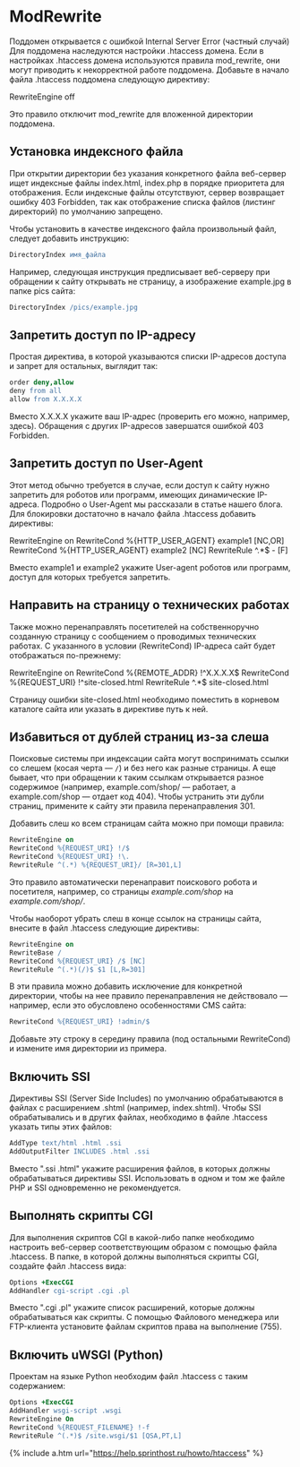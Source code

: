 # ModRewrite

Поддомен открывается с ошибкой Internal Server Error (частный случай)
Для поддомена наследуются настройки .htaccess домена. Если в настройках .htaccess домена используются правила mod_rewrite, они могут приводить к некорректной работе поддомена. Добавьте в начало файла .htaccess поддомена следующую директиву:

RewriteEngine off

Это правило отключит mod_rewrite для вложенной директории поддомена.

## Установка индексного файла

При открытии директории без указания конкретного файла веб-сервер ищет индексные файлы index.html, index.php в порядке приоритета для отображения. Если индексные файлы отсутствуют, сервер возвращает ошибку 403 Forbidden, так как отображение списка файлов (листинг директорий) по умолчанию запрещено.

Чтобы установить в качестве индексного файла произвольный файл, следует добавить инструкцию:

```apache
DirectoryIndex имя_файла
```

Например, следующая инструкция предписывает веб-серверу при обращении к сайту открывать не страницу, а изображение example.jpg в папке pics сайта:

```apache
DirectoryIndex /pics/example.jpg
```

## Запретить доступ по IP-адресу

Простая директива, в которой указываются списки IP-адресов доступа и запрет для остальных, выглядит так:

```apache
order deny,allow
deny from all
allow from X.X.X.X 
```
Вместо X.X.X.X укажите ваш IP-адрес (проверить его можно, например, здесь). Обращения с других IP-адресов завершатся ошибкой 403 Forbidden.

## Запретить доступ по User-Agent

Этот метод обычно требуется в случае, если доступ к сайту нужно запретить для роботов или программ, имеющих динамические IP-адреса. Подробно о User-Agent мы рассказали в статье нашего блога. Для блокировки достаточно в начало файла .htaccess добавить директивы:

RewriteEngine on
RewriteCond %{HTTP_USER_AGENT} example1 [NC,OR]
RewriteCond %{HTTP_USER_AGENT} example2 [NC]
RewriteRule ^.*$ - [F]

Вместо example1 и example2 укажите User-agent роботов или программ, доступ для которых требуется запретить.

## Направить на страницу о технических работах

Также можно перенаправлять посетителей на собственноручно созданную страницу с сообщением о проводимых технических работах. С указанного в условии (RewriteCond) IP-адреса сайт будет отображаться по-прежнему:

RewriteEngine on
RewriteCond %{REMOTE_ADDR} !^X.X.X.X$
RewriteCond %{REQUEST_URI} !^site-closed.html
RewriteRule ^.*$ site-closed.html

Страницу ошибки site-closed.html необходимо поместить в корневом каталоге сайта или указать в директиве путь к ней.

## Избавиться от дублей страниц из-за слеша

Поисковые системы при индексации сайта могут воспринимать ссылки со слешем (косая черта — `/`) и без него как разные страницы. А еще бывает, что при обращении к таким ссылкам открывается разное содержимое (например, example.com/shop/ — работает, а example.com/shop — отдает код 404). Чтобы устранить эти дубли страниц, примените к сайту эти правила перенаправления 301.

Добавить слеш ко всем страницам сайта можно при помощи правила:

```apache
RewriteEngine on
RewriteCond %{REQUEST_URI} !/$
RewriteCond %{REQUEST_URI} !\.
RewriteRule ^(.*) %{REQUEST_URI}/ [R=301,L]
```
Это правило автоматически перенаправит поискового робота и посетителя, например, со страницы _example.com/shop_ на _example.com/shop/_.

Чтобы наоборот убрать слеш в конце ссылок на страницы сайта, внесите в файл .htaccess следующие директивы:

```apache
RewriteEngine on
RewriteBase /
RewriteCond %{REQUEST_URI} /$ [NC]
RewriteRule ^(.*)(/)$ $1 [L,R=301]
```

В эти правила можно добавить исключение для конкретной директории, чтобы на нее правило перенаправления не действовало — например, если это обусловлено особенностями CMS сайта:

```apache
RewriteCond %{REQUEST_URI} !admin/$
```

Добавьте эту строку в середину правила (под остальными RewriteCond) и измените имя директории из примера.

## Включить SSI

Директивы SSI (Server Side Includes) по умолчанию обрабатываются в файлах с расширением .shtml (например, index.shtml). Чтобы SSI обрабатывались и в других файлах, необходимо в файле .htaccess указать типы этих файлов:

```apache
AddType text/html .html .ssi
AddOutputFilter INCLUDES .html .ssi
```

Вместо ".ssi .html" укажите расширения файлов, в которых должны обрабатываться директивы SSI. Использовать в одном и том же файле PHP и SSI одновременно не рекомендуется.

## Выполнять скрипты CGI

Для выполнения скриптов CGI в какой-либо папке необходимо настроить веб-сервер соответствующим образом с помощью файла .htaccess. В папке, в которой должны выполняться скрипты CGI, создайте файл .htaccess вида:

```apache
Options +ExecCGI
AddHandler cgi-script .cgi .pl
```

Вместо ".cgi .pl" укажите список расширений, которые должны обрабатываться как скрипты. С помощью Файлового менеджера или FTP-клиента установите файлам скриптов права на выполнение (755).

## Включить uWSGI (Python)

Проектам на языке Python необходим файл .htaccess с таким содержанием:

```apache
Options +ExecCGI
AddHandler wsgi-script .wsgi
RewriteEngine On
RewriteCond %{REQUEST_FILENAME} !-f
RewriteRule ^(.*)$ /site.wsgi/$1 [QSA,PT,L]
```

{% include a.htm url="https://help.sprinthost.ru/howto/htaccess" %}
